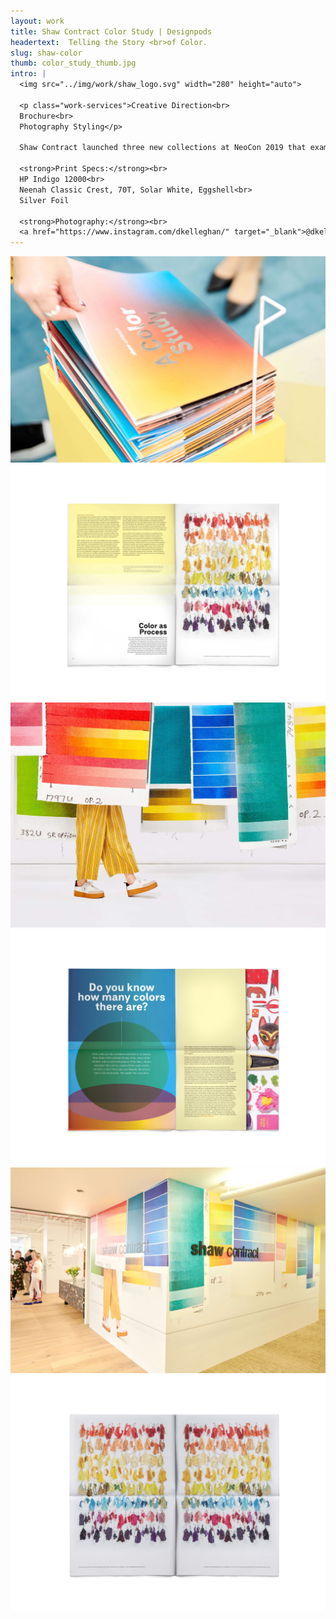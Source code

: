 ```yaml
---
layout: work
title: Shaw Contract Color Study | Designpods
headertext:  Telling the Story <br>of Color.
slug: shaw-color
thumb: color_study_thumb.jpg
intro: |
  <img src="../img/work/shaw_logo.svg" width="280" height="auto">

  <p class="work-services">Creative Direction<br>
  Brochure<br>
  Photography Styling</p>

  Shaw Contract launched three new collections at NeoCon 2019 that examined the impact of color in space: ReFrame, Dye Lab, and Gradation. For the launch, Shaw wanted to create a print piece that spoke to the narrative of color and which tied the collections together. For use in the print piece and showroom a series of photos we’re produced covering the topics of inspiration, discovery, process, and texture.

  <strong>Print Specs:</strong><br>
  HP Indigo 12000<br>
  Neenah Classic Crest, 70T, Solar White, Eggshell<br>
  Silver Foil

  <strong>Photography:</strong><br>
  <a href="https://www.instagram.com/dkelleghan/" target="_blank">@dkelleghan</a> and <a href="https://www.instagram.com/tropicophoto/" target="_blank">@tropicophoto</a>
---
```


![](../img/work/cs_1.jpg)
![](../img/work/cs_2.jpg)
![](../img/work/cs_3.jpg)
![](../img/work/cs_4.jpg)
![](../img/work/cs_5.jpg)
![](../img/work/cs_6.jpg)
